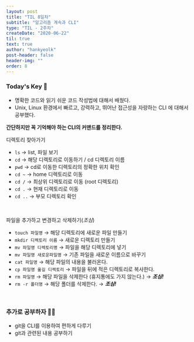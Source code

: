 ```yaml
---
layout: post
title: "TIL 8일차"
subtitle: "알고리즘 계속과 CLI"
type: "TIL - 2주차"
createDate: "2020-06-22"
til: true
text: true
author: "hankyeolk"
post-header: false
header-img: ""
order: 8
---
```


### Today's Key 🔑

- 명확한 코드와 읽기 쉬운 코드 작성법에 대해서 배웠다.
- Unix, Linux 환경에서 빠르고, 강력하고, 뛰어난 접근성을 자랑하는 CLI 에 대해서 공부했다.

**간단하지만 꼭 기억해야 하는 CLI의 커맨드를 정리한다.**

디렉토리 찾아가기

- `ls` → list, 파일 보기
- `cd` → 해당 디렉토리로 이동하기 / cd 디렉토리 이름
- `pwd` → cd로 이동한 디렉토리의 정확한 위치 확인
- `cd ~` → home 디렉토리로 이동
- `cd /` → 최상위 디렉토리로 이동 (root 디렉토리)
- `cd .` → 현재 디렉토리로 이동
- `cd ..` → 부모 디렉토리 확인

<br>

파일을 추가하고 변경하고 삭제하기(_조심_)

- `touch 파일명` → 해당 디렉토리에 새로운 파일 만들기
- `mkdir 디렉토리 이름` → 새로운 디렉토리 만들기
- `mv 파일명 디렉토리명` → 파일을 해당 디렉토리에 넣기
- `mv 파일명 새로운파일명` → 기존 파일을 새로운 이름으로 바꾸기
- `cat 파일명` → 해당 파일의 내용을 불러온다.
- `cp 파일명 옮길 디렉토리` → 파일을 뒤에 적은 디렉토리로 복사한다.
- `rm 파일명` → 해당 파일을 삭제한다 (휴지통에도 가지 않는다.) → **_조심!_**
- `rm -r 폴더명` → 해당 폴더를 삭제한다. → **_조심!_**

<br>

### 추가로 공부하자 💪🏼

- git을 CLI를 이용하여 편하게 다루기
- git과 관련된 내용 공부하기
